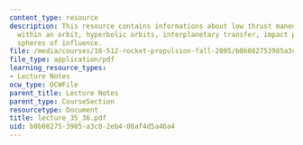 ```yaml
---
content_type: resource
description: This resource contains informations about low thrust maneuvers and re-positing
  within an orbit, hyperbolic orbits, interplanetary transfer, impact parameter and
  spheres of influence.
file: /media/courses/16-512-rocket-propulsion-fall-2005/b0b082753985a3c02eb408af4d5a46a4_lecture_35_36.pdf
file_type: application/pdf
learning_resource_types:
- Lecture Notes
ocw_type: OCWFile
parent_title: Lecture Notes
parent_type: CourseSection
resourcetype: Document
title: lecture_35_36.pdf
uid: b0b08275-3985-a3c0-2eb4-08af4d5a46a4
---
```

